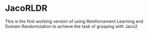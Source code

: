 # JacoRLDR
This is the first working version of using Reinforcement Learning and Domain Randomization to achieve the task of grasping with Jaco2
